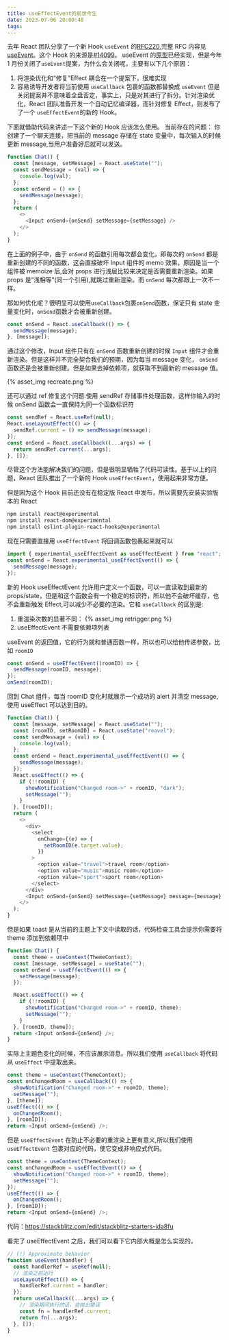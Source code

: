 ```yaml
---
title: useEffectEvent的前世今生
date: 2023-07-06 20:00:48
tags:
---
```


去年 React 团队分享了一个新 Hook `useEvent` 的[RFC220](https://github.com/reactjs/rfcs/pull/220),完整 RFC 内容见[useEvent](https://github.com/reactjs/rfcs/blob/useevent/text/0000-useevent.md)。这个 Hook 的来源是[#14099](https://github.com/facebook/react/issues/14099)。 useEvent 的[原型](https://github.com/facebook/react/pull/25229)已经实现，但是今年 1 月份关闭了`useEvent`提案，为什么会关闭呢，主要有以下几个原因：

1. 将渲染优化和“修复”Effect 耦合在一个提案下，很难实现
2. 容易诱导开发者将当前使用 `useCallback` 包裹的函数都替换成 `useEvent`
   但是关闭提案并不意味着全盘否定，事实上，只是对其进行了拆分。针对渲染优化，React 团队准备开发一个自动记忆编译器，而针对修复 Effect，则发布了了一个 `useEffectEvent`的新的 Hook。

下面就借助代码来讲述一下这个新的 Hook 应该怎么使用。
当前存在的问题：
你创建了一个聊天连接，把当前的 message 存储在 state 变量中，每次输入的时候更新 message,当用户准备好后就可以发送。

```javascript
function Chat() {
  const [message, setMessage] = React.useState("");
  const sendMessage = (val) => {
    console.log(val);
  };
  const onSend = () => {
    sendMessage(message);
  };
  return (
    <>
      <Input onSend={onSend} setMessage={setMessage} />
    </>
  );
}
```

在上面的例子中，由于 `onSend` 的函数引用每次都会变化，即每次的 `onSend` 都是重新创建的不同的函数，这会直接破坏 Input 组件的 memo 效果，原因是当一个组件被 memoize 后,会对 props 进行浅层比较来决定是否需要重新渲染。如果 props 是“浅相等”(同一个引用),就跳过重新渲染。而 `onSend` 每次都跟上一次不一样。

那如何优化呢？很明显可以使用`useCallback`包裹`onSend`函数，保证只有 state 变量变化时，`onSend`函数才会被重新创建。

```javascript
const onSend = React.useCallback(() => {
  sendMessage(message);
}, [message]);
```

通过这个修改，Input 组件只有在 `onSend` 函数重新创建的时候 `Input` 组件才会重新渲染。但是这样并不完全契合我们的预期，因为每当 message 变化， `onSend` 函数还是会被重新创建。但是如果去掉依赖项，就获取不到最新的 message 值。

{% asset_img recreate.png %}

还可以通过 ref 修复这个问题:使用 sendRef 存储事件处理函数，这样你输入的时候 onSend 函数会一直保持为同一个函数标识符

```javascript
const sendRef = React.useRef(null);
React.useLayoutEffect(() => {
  sendRef.current = () => sendMessage(message);
});
const onSend = React.useCallback((...args) => {
  return sendRef.current(...args);
}, []);
```

尽管这个方法能解决我们的问题，但是很明显牺牲了代码可读性。基于以上的问题，React 团队推出了一个新的 Hook `useEffectEvent`，使用起来非常方便。

但是因为这个 Hook 目前还没有在稳定版 React 中发布，所以需要先安装实验版本的 React

```bash
npm install react@experimental
npm install react-dom@experimental
npm install eslint-plugin-react-hooks@experimental
```

现在只需要直接用 `useEffectEvent` 将回调函数包裹起来就可以

```javascript
import { experimental_useEffectEvent as useEffectEvent } from "react";
const onSend = React.experimental_useEffectEvent(() => {
  sendMessage(message);
});
```

新的 Hook useEffectEvent 允许用户定义一个函数，可以一直读取到最新的 props/state，但是和这个函数会有一个稳定的标识符，所以他不会破坏缓存，也不会重新触发 Effect,可以减少不必要的渲染。它和 `useCallback` 的区别是:

1. 重渲染次数的显著不同：
   {% asset_img retrigger.png %}
2. useEffectEvent 不需要依赖项列表

useEvent 的返回值，它的行为就和普通函数一样，所以也可以给他传递参数，比如 `roomID`

```javascript
const onSend = useEffectEvent((roomID) => {
  sendMessage(roomID, message);
});
onSend(roomID);
```

回到 Chat 组件，每当 roomID 变化时就展示一个成功的 alert 并清空 message,使用 useEffect 可以达到目的。

```javascript
function Chat() {
  const [message, setMessage] = React.useState("");
  const [roomID, setRoomID] = React.useState("reavel");
  const sendMessage = (val) => {
    console.log(val);
  };
  const onSend = React.experimental_useEffectEvent(() => {
    sendMessage(message);
  });
  React.useEffect(() => {
    if (!!roomID) {
      showNotification("Changed room->" + roomID, "dark");
      setMessage("");
    }
  }, [roomID]);
  return (
    <>
      <div>
        <select
          onChange={(e) => {
            setRoomID(e.target.value);
          }}
        >
          <option value="travel">travel room</option>
          <option value="music">music room</option>
          <option value="sport">sport room</option>
        </select>
      </div>
      <Input onSend={onSend} setMessage={setMessage} message={message} />
    </>
  );
}
```

但是如果 toast 是从当前的主题上下文中读取的话，代码检查工具会提示你需要将 theme 添加到依赖项中

```javascript
function Chat() {
  const theme = useContext(ThemeContext);
  const [message, setMessage] = useState("");
  const onSend = useEffectEvent(() => {
    setMessage(message);
  });

  React.useEffect(() => {
    if (!!roomID) {
      showNotification("Changed room->" + roomID, theme);
      setMessage("");
    }
  }, [roomID, theme]);
  return <Input onSend={onSend} />;
}
```

实际上主题色变化的时候，不应该展示消息。所以我们使用 `useCallback` 将代码从 `useEffect` 中提取出来。

```javascript
const theme = useContext(ThemeContext);
const onChangedRoom = useCallback(() => {
  showNotification("Changed room->" + roomID, theme);
  setMessage("");
}, [theme]);
useEffect(() => {
  onChangedRoom();
}, [roomID]);
return <Input onSend={onSend} />;
```

但是 `useEffectEvent` 在防止不必要的重渲染上更有意义,所以我们使用 `useEffectEvent` 包裹对应的代码，使它变成非响应式代码。

```javascript
const theme = useContext(ThemeContext);
const onChangedRoom = useEffectEvent(() => {
  showNotification("Changed room->" + roomID, theme);
  setMessage("");
});
useEffect(() => {
  onChangedRoom();
}, [roomID]);
return <Input onSend={onSend} />;
```

代码：https://stackblitz.com/edit/stackblitz-starters-ida8fu

看完了 useEffectEvent 之后，我们可以看下它内部大概是怎么实现的，

```javascript
// (!) Approximate behavior
function useEvent(handler) {
  const handlerRef = useRef(null);
  // 渲染之前运行
  useLayoutEffect(() => {
    handlerRef.current = handler;
  });
  return useCallback((...args) => {
    // 渲染期间执行的话，会抛出错误
    const fn = handlerRef.current;
    return fn(...args);
  }, []);
}
```
